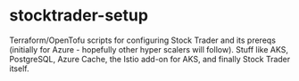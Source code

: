 # stocktrader-setup
Terraform/OpenTofu scripts for configuring Stock Trader and its prereqs (initially for Azure - hopefully other hyper scalers will follow).  Stuff like AKS, PostgreSQL, Azure Cache, the Istio add-on for AKS, and finally Stock Trader itself.
